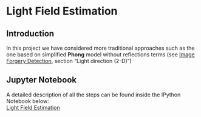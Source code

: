 # Light Field Estimation
## Introduction
In this project we have considered more traditional approaches such as the one based on simplified **Phong** model without reflections terms (see [Image Forgery Detection](https://github.com/MatteoRubagotti/light-field-estimation/blob/main/image-forgery-detection.pdf), section “Light direction (2-D)”)

## Jupyter Notebook
A detailed description of all the steps can be found inside the IPython Notebook below: \
[Light Field Estimation](https://github.com/MatteoRubagotti/light-field-estimation/blob/main/Light_Field_Estimation.ipynb)
